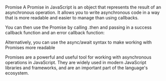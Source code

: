 Promise
A Promise in JavaScript is an object that represents the result of an asynchronous operation. It allows you to write asynchronous code in a way that is more readable and easier to manage than using callbacks.

You can then use the Promise by calling .then and passing in a success callback function and an error callback function:

Alternatively, you can use the async/await syntax to make working with Promises more readable

Promises are a powerful and useful tool for working with asynchronous operations in JavaScript. They are widely used in modern JavaScript libraries and frameworks, and are an important part of the language's ecosystem.